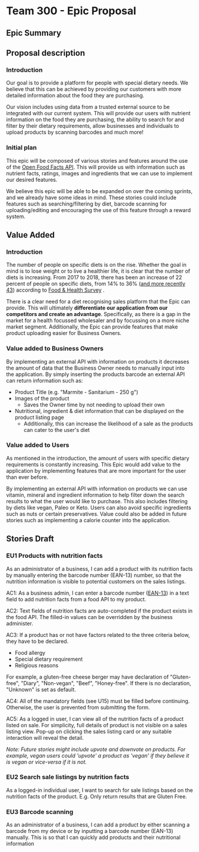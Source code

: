 # Team 300 - Epic Proposal

## Epic Summary

## Proposal description

### Introduction

Our goal is to provide a platform for people with special dietary needs. We believe that this can be
achieved by providing our customers with more detailed information about the food they are
purchasing.

Our vision includes using data from a trusted external source to be integrated with our
current system. This will provide our users with nutrient information on the food they are
purchasing, the ability to search for and filter by their dietary requirements, allow businesses and
individuals to upload products by scanning barcodes and much more!

### Initial plan

This epic will be composed of various stories and features around the use of the [Open Food Facts API](https://world.openfoodfacts.org/). This
will provide us with information such as nutrient facts, ratings, images and ingredients that we can
use to implement our desired features.

We believe this epic will be able to be expanded on over the coming sprints, and we already have
some ideas in mind. These stories could include features such as searching/filtering by diet,
barcode scanning for uploading/editing and encouraging the use of this feature through a reward
system.

## Value Added

### Introduction

The number of people on specific diets is on the rise. Whether the goal in mind is to lose weight or
to live a healthier life, it is clear that the number of diets is increasing. From 2017 to 2018,
there has been an increase of 22 percent of people on specific diets, from 14% to
36% ([and more recently 43](https://foodinsight.org/wp-content/uploads/2020/06/2020-Food-and-Health-Survey-.pdf))
according to
[Food & Health Survey](https://foodinsight.org/one-third-of-americans-are-dieting-including-one-in-10-who-fast-while-consumers-also-hunger-for-organic-natural-and-sustainable/)
.

There is a clear need for a diet recognising sales platform that the Epic can provide. This will
ultimately **differentiate our application from our competitors and create an advantage**.
Specifically, as there is a gap in the market for a health focussed wholesaler and by focussing on a
more niche market segment. Additionally, the Epic can provide features that make product uploading
easier for Business Owners.

### Value added to Business Owners

By implementing an external API with information on products it decreases the amount of data that
the Business Owner needs to manually input into the application. By simply inserting the products
barcode an external API can return information such as:

- Product Title (e.g. "Marmite - Sanitarium - 250 g")
- Images of the product
    - Saves the Owner time by not needing to upload their own
- Nutritional, ingredient & diet information that can be displayed on the product listing page
    - Additionally, this can increase the likelihood of a sale as the products can cater to the
      user's diet

### Value added to Users

As mentioned in the introduction, the amount of users with specific dietary requirements is
constantly increasing. This Epic would add value to the application by implementing features that
are more important for the user than ever before.

By implementing an external API with information on products we can use vitamin, mineral and
ingredient information to help filter down the search results to what the user would like to
purchase. This also includes filtering by diets like vegan, Paleo or Keto. Users can also avoid
specific ingredients such as nuts or certain preservatives. Value could also be added in future
stories such as implementing a calorie counter into the application.

## Stories Draft

### EU1 Products with nutrition facts

As an administrator of a business, I can add a product with its nutrition facts by manually entering the barcode number (EAN-13) number, so that the nutrition information is visible to potential customers on the sales listings.


AC1: As a business admin, I can enter a barcode number ([EAN-13](https://en.wikipedia.org/wiki/International_Article_Number)) in a text field to add nutrition facts from a food API to my product.

AC2: Text fields of nutrition facts are auto-completed if the product exists in the food API.
The filled-in values can be overridden by the business administer.

AC3: If a product has or not have factors related to the three criteria below, they have to be
declared.

- Food allergy
- Special dietary requirement
- Religious reasons

For example, a gluten-free cheese berger may have declaration of "Gluten-free", "Diary",
"Non-vegan", "Beef", "Honey-free". If there is no declaration, "Unknown" is set as default.

AC4: All of the mandatory fields (see U15) must be filled before continuing. Otherwise, the user is prevented from submitting the form.

AC5: As a logged in user, I can view all of the nutrition facts of a product listed on sale.
For simplicity, full details of product is not visible on a sales listing view.
Pop-up on clicking the sales listing card or any suitable interaction will reveal the detail.

*Note: Future stories might include upvote and downvote on products. For example, vegan users could
'upvote' a product as 'vegan' if they believe it is vegan or vice-versa if it is not.*

### EU2 Search sale listings by nutrition facts

As a logged-in individual user, I want to search for sale listings based on the nutrition facts of the product. E.g. Only return results that are Gluten Free.

### EU3 Barcode scanning

As an administrator of a business, I can add a product by either scanning a barcode from my device or by inputting a barcode number (EAN-13) manually. This is so that I can quickly add products and their nutritional information
